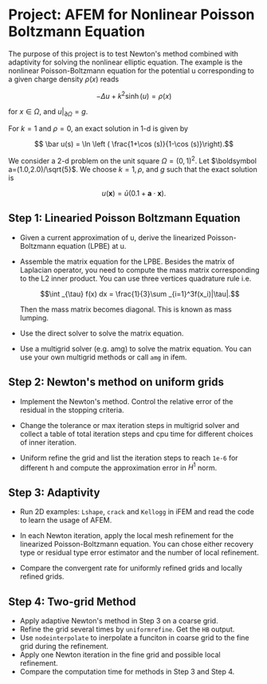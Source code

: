 # Project: AFEM for Nonlinear Poisson Boltzmann Equation

The purpose of this project is to test Newton's method combined with
adaptivity for solving the nonlinear elliptic equation. The example is
the nonlinear Poisson-Boltzmann equation for the potential u
corresponding to a given charge density $\rho (x)$ reads

$$ -\Delta u + k^2 \sinh (u) = \rho (x) $$

for $x\in \Omega$, and $u|_{\partial \Omega} = g.$

For $k = 1$ and $\rho = 0$, an exact solution in 1-d is given by 

$$ \bar u(s) = \ln \left ( \frac{1+\cos (s)}{1-\cos (s)}\right).$$ 

We consider a 2-d problem on the unit square $\Omega = (0,1)^2$. Let
$\boldsymbol a=(1.0,2.0)/\sqrt{5}$. We choose $k =1, \rho$, and $g$ such that
the exact solution is 

$$u(\boldsymbol x) = \bar u(0.1+\boldsymbol a\cdot\boldsymbol x).$$

## Step 1: Linearied Poisson Boltzmann Equation

* Given a current approximation of u, derive the linearized Poisson-Boltzmann equation (LPBE) at u.

* Assemble the matrix equation for the LPBE. Besides the matrix of Laplacian operator, you need to compute the mass matrix corresponding to the L2 inner product. You can use three vertices quadrature rule i.e.

    $$\int _{\tau} f(x) dx = \frac{1}{3}\sum _{i=1}^3f(x_i)|\tau|.$$ 

    Then the mass matrix becomes diagonal. This is known as mass lumping.

* Use the direct solver to solve the matrix equation.

* Use a multigrid solver (e.g. amg) to solve the matrix equation. You can use your own multigrid methods or call `amg` in ifem.

## Step 2: Newton's method on uniform grids

* Implement the Newton's method. Control the relative error of the residual in the stopping criteria.

* Change the tolerance or max iteration steps in multigrid solver and collect a table of total iteration steps and cpu time for different choices of inner iteration.

* Uniform refine the grid and list the iteration steps to reach `1e-6` for different h and compute the approximation error in $H^1$ norm.

## Step 3: Adaptivity

* Run 2D examples: `Lshape`, `crack` and `Kellogg` in iFEM and read the code to learn the usage of AFEM.

* In each Newton iteration, apply the local mesh refinement for the linearized Poisson-Boltzmann equation. You can chose either recovery type or residual type error estimator and the number of local refinement.

* Compare the convergent rate for uniformly refined grids and locally refined grids.

## Step 4: Two-grid Method

* Apply adaptive Newton's method in Step 3 on a coarse grid.
* Refine the grid several times by `uniformrefine`. Get the `HB` output.
* Use `nodeinterpolate` to inerpolate a funciton in coarse grid to the fine grid during the refinement.
* Apply one Newton iteration in the fine grid and possible local refinement.
* Compare the computation time for methods in Step 3 and Step 4.
